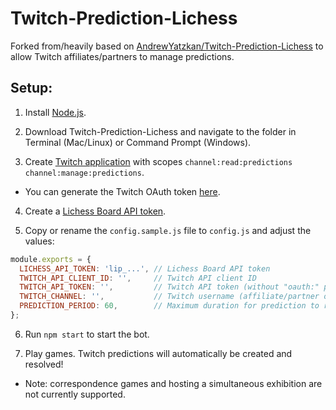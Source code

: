 # Twitch-Prediction-Lichess

Forked from/heavily based on [AndrewYatzkan/Twitch-Prediction-Lichess](https://github.com/AndrewYatzkan/Twitch-Prediction-Lichess) to allow Twitch affiliates/partners to manage predictions.

## Setup:

1) Install [Node.js](https://nodejs.org/en/download/).

2) Download Twitch-Prediction-Lichess and navigate to the folder in Terminal (Mac/Linux) or Command Prompt (Windows).

3) Create [Twitch application](https://dev.twitch.tv/docs/authentication/register-app/) with scopes `channel:read:predictions channel:manage:predictions`.
- You can generate the Twitch OAuth token [here](https://twitchapps.com/tmi/).

4) Create a [Lichess Board API token](https://lichess.org/account/oauth/token/create?scopes[]=board:play&description=Twitch%20Prediction).

5) Copy or rename the `config.sample.js` file to `config.js` and adjust the values:
```js
module.exports = {
  LICHESS_API_TOKEN: 'lip_...', // Lichess Board API token
  TWITCH_API_CLIENT_ID: '',     // Twitch API client ID
  TWITCH_API_TOKEN: '',         // Twitch API token (without "oauth:" prefix)
  TWITCH_CHANNEL: '',           // Twitch username (affiliate/partner only)
  PREDICTION_PERIOD: 60,        // Maximum duration for prediction to remain open in s
};
```

6) Run `npm start` to start the bot.

7) Play games. Twitch predictions will automatically be created and resolved!
- Note: correspondence games and hosting a simultaneous exhibition are not currently supported.
